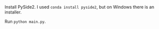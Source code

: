 Install PySide2.  I used `conda install pyside2`, but on Windows there is an installer.

Run `python main.py`.
